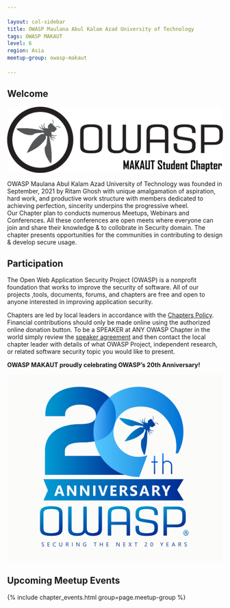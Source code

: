 ```yaml
---

layout: col-sidebar
title: OWASP Maulana Abul Kalam Azad University of Technology
tags: OWASP MAKAUT
level: 6
region: Asia
meetup-group: owasp-makaut

---
```


## Welcome

<img src="assets/images/owasp_makaut_logo.png">

OWASP Maulana Abul Kalam Azad University of Technology was founded in September, 2021 by Ritam Ghosh with unique amalgamation of aspiration, hard work, and productive work structure with members dedicated to achieving perfection, sincerity underpins the progressive wheel. 
<br>
Our Chapter plan to conducts numerous Meetups, Webinars and Conferences. All these conferences are open meets where everyone can join and share their knowledge & to collobrate in Security domain. The chapter presents opportunities for the communities in contributing to design & develop secure usage.

## Participation
The Open Web Application Security Project (OWASP) is a nonprofit foundation that works to improve the security of software. All of our projects ,tools, documents, forums, and chapters are free and open to anyone interested in improving application security. 

Chapters are led by local leaders in accordance with the [Chapters Policy](/www-policy/operational/chapters). Financial contributions should only be made online using the authorized online donation button. To be a SPEAKER at ANY OWASP Chapter in the world simply review the [speaker agreement](/www-policy/legal/speaker-agreement) and then contact the local chapter leader with details of what OWASP Project, independent research, or related software security topic you would like to present.


**OWASP MAKAUT proudly celebrating OWASP’s 20th Anniversary!**

<img src="assets/images/OWASP_20th_Anniversary.jpeg">

## Upcoming Meetup Events

{% include chapter_events.html group=page.meetup-group %}
